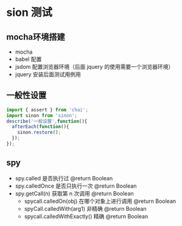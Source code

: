 # sion 测试

## mocha环境搭建

- mocha
- babel 配置
- jsdom 配置浏览器环境（后面 jquery 的使用需要一个浏览器环境）
- jquery 安装后面测试用例用

## 一般性设置

```js
import { assert } from 'chai';
import sinon from 'sinon';
describe('一般设置',function(){
  afterEach(function(){
    sinon.restore();
  });
});
```

## spy

- spy.called 是否执行过 @return Boolean
- spy.calledOnce 是否只执行一次 @return Boolean
- spy.getCall(n)  获取第 n 次调用 @return Boolean
  - spycall.calledOn(obj) 在哪个对象上进行调用 @return Boolean
  - spyCall.calledWith(arg1) 非精确 @return Boolean
  - spycall.calledWithExactly() 精确 @return Boolean